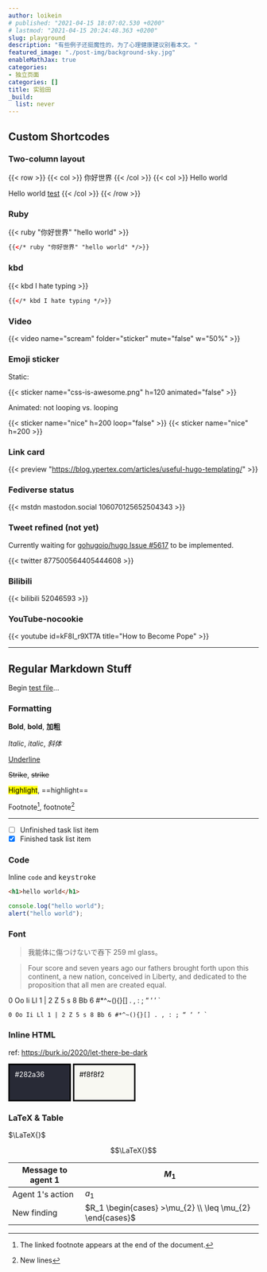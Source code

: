 ```yaml
---
author: loikein
# published: "2021-04-15 18:07:02.530 +0200"
# lastmod: "2021-04-15 20:24:48.363 +0200"
slug: playground
description: "有些例子还挺魔性的，为了心理健康建议别看本文。"
featured_image: "./post-img/background-sky.jpg"
enableMathJax: true
categories:
- 独立页面
categories: []
title: 实验田
_build:
  list: never
---
```

## Custom Shortcodes

### Two-column layout

{{< row >}}
{{< col >}}
你好世界
{{< /col >}}
{{< col >}}
Hello world

Hello world [test](#)
{{< /col >}}
{{< /row >}}

### Ruby

{{< ruby "你好世界" "hello world" >}}　

```html
{{</* ruby "你好世界" "hello world" */>}}
```

### kbd

{{< kbd I hate typing >}}　

```html
{{</* kbd I hate typing */>}}
```

### Video

{{< video name="scream" folder="sticker" mute="false" w="50%" >}}

### Emoji sticker

Static:

{{< sticker name="css-is-awesome.png" h=120 animated="false" >}}

Animated: not looping vs. looping

{{< sticker name="nice" h=200 loop="false" >}}
{{< sticker name="nice" h=200 >}}

### Link card

{{< preview "https://blog.ypertex.com/articles/useful-hugo-templating/" >}}

### Fediverse status

{{< mstdn mastodon.social 106070125652504343 >}}

### Tweet refined (not yet)

Currently waiting for [gohugoio/hugo Issue #5617](https://github.com/gohugoio/hugo/issues/5617) to be implemented.

{{< twitter 877500564405444608 >}}

### Bilibili

{{< bilibili 52046593 >}}

### YouTube-nocookie

{{< youtube id=kF8I_r9XT7A title="How to Become Pope" >}}

***

## Regular Markdown Stuff

Begin [test file](https://gist.github.com/loikein/27ef6913386b206d1b3c18b8e93c5768)…

### Formatting

**Bold**, __bold__, **加粗**

*Italic*, _italic_, *斜体*

<u>Underline</u>

<del>Strike</del>, ~~strike~~

<mark>Highlight</mark>, ==highlight==

<!-- Comments-->

Footnote[^1], footnote[^2]

---

- [ ] Unfinished task list item
- [x] Finished task list item

### Code

Inline `code` and <kbd>keystroke</kbd>

```html
<h1>hello world</h1>
```

```js
console.log("hello world");
alert("hello world");
```

### Font

> 我能体に傷つけないで吞下 259 ml glass。

> Four score and seven years ago our fathers brought forth upon this continent, a new nation, conceived in Liberty, and dedicated to the proposition that all men are created equal.

0 Oo Ii Ll 1 | 2 Z 5 s 8 Bb 6 #*^~\(\){}\[\] . , : ; “ ‘ ’ `

```
0 Oo Ii Ll 1 | 2 Z 5 s 8 Bb 6 #*^~(){}[] . , : ; “ ‘ ’ `
```

### Inline HTML

ref: https://burk.io/2020/let-there-be-dark

<div title="#282a36" style="height: 50px; width: 100px; background-color: #282a36; display: inline-block; border-style: solid; border-color: black; color:white; padding:10px;">#282a36</div>

<div title="#f8f8f2" style="height: 50px; width: 100px; background-color: #f8f8f2; margin-right: 5px; display: inline-block; border-style: solid; border-color: black; color:black; padding:10px;">#f8f8f2</div>

### LaTeX & Table

$\LaTeX{}$

$$\LaTeX{}$$

| Message to agent 1 | $M_1$          |
| ------------------ | -------------- |
| Agent 1's action   | $a_1$          |
| New finding        | $R_1 \begin{cases} >\mu_{2} \\ \leq \mu_{2} \end{cases}$ |

[^1]: The linked footnote appears at the end of the document.

[^2]: New lines
